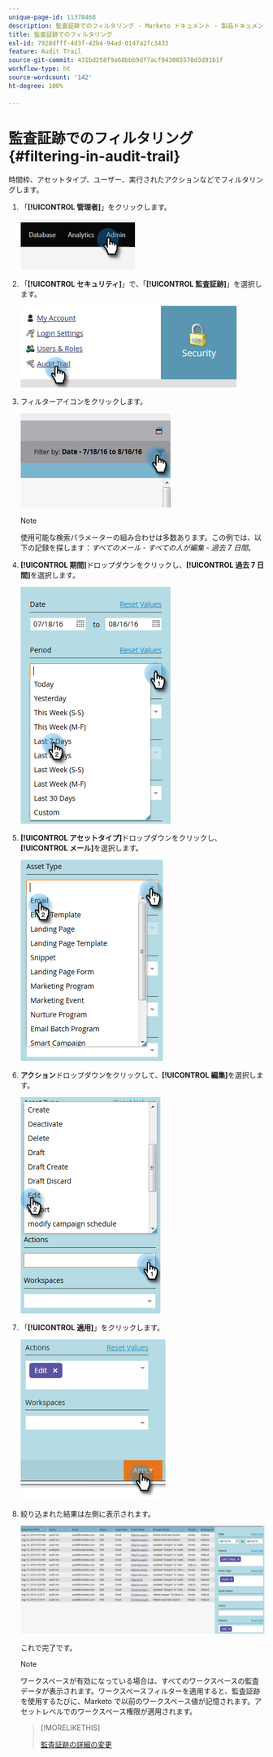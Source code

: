 ```yaml
---
unique-page-id: 11378468
description: 監査証跡でのフィルタリング - Marketo ドキュメント - 製品ドキュメント
title: 監査証跡でのフィルタリング
exl-id: 7928dfff-4d3f-42b4-94ad-0147a2fc3433
feature: Audit Trail
source-git-commit: 431bd258f9a68bbb9df7acf043085578d3d91b1f
workflow-type: ht
source-wordcount: '142'
ht-degree: 100%

---
```


# 監査証跡でのフィルタリング {#filtering-in-audit-trail}

時間枠、アセットタイプ、ユーザー、実行されたアクションなどでフィルタリングします。

1. 「**[!UICONTROL 管理者]**」をクリックします。

   ![](assets/filtering-in-audit-trail-1.png)

1. 「**[!UICONTROL セキュリティ]**」で、「**[!UICONTROL 監査証跡]**」を選択します。

   ![](assets/filtering-in-audit-trail-2.png)

1. フィルターアイコンをクリックします。

   ![](assets/filtering-in-audit-trail-3.png)

   >[!NOTE]
   >
   >使用可能な検索パラメーターの組み合わせは多数あります。この例では、以下の記録を探します：_すべてのメール - すべての人が編集 - 過去 7 日間_。

1. **[!UICONTROL 期間]**&#x200B;ドロップダウンをクリックし、**[!UICONTROL 過去 7 日間]**&#x200B;を選択します。

   ![](assets/filtering-in-audit-trail-4.png)

1. **[!UICONTROL アセットタイプ]**&#x200B;ドロップダウンをクリックし、**[!UICONTROL メール]**&#x200B;を選択します。

   ![](assets/filtering-in-audit-trail-5.png)

1. **アクション**&#x200B;ドロップダウンをクリックして、**[!UICONTROL 編集]**&#x200B;を選択します。

   ![](assets/filtering-in-audit-trail-6.png)

1. 「**[!UICONTROL 適用]**」をクリックします。

   ![](assets/filtering-in-audit-trail-7.png)

1. 絞り込まれた結果は左側に表示されます。

   ![](assets/filtering-in-audit-trail-8.png)

   これで完了です。

   >[!NOTE]
   >
   >ワークスペースが有効になっている場合は、すべてのワークスペースの監査データが表示されます。ワークスペースフィルターを適用すると、監査証跡を使用するたびに、Marketo で以前のワークスペース値が記憶されます。アセットレベルでのワークスペース権限が適用されます。

   >[!MORELIKETHIS]
   >
   >[監査証跡の詳細の変更](/help/marketo/product-docs/administration/audit-trail/change-details-in-audit-trail.md)
